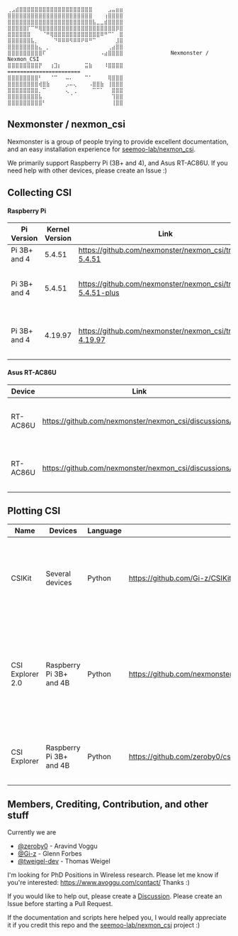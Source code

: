 ```
⢀⣠⣾⣿⣿⣿⣿⣿⣿⣿⣿⣿⣿⣿⣿⣿⣿⣿⣿⣿⣿⣿⠀⠀⠀⠀⣠⣤⣶⣶
⣿⣿⣿⣿⣿⣿⣿⣿⣿⣿⣿⣿⣿⣿⣿⣿⣿⣿⣿⣿⣿⣿⠀⠀⠀⢰⣿⣿⣿⣿
⣿⣿⣿⣿⣿⣿⣿⣿⣿⣿⣿⣿⣿⣿⣿⣿⣿⣿⣿⣿⣿⣿⣧⣀⣀⣾⣿⣿⣿⣿
⣿⣿⣿⣿⣿⡏⠉⠛⢿⣿⣿⣿⣿⣿⣿⣿⣿⣿⣿⣿⣿⣿⣿⣿⣿⣿⣿⣿⡿⣿
⣿⣿⣿⣿⣿⣿⠀⠀⠀⠈⠛⢿⣿⣿⣿⣿⣿⣿⣿⣿⣿⣿⣿⣿⠿⠛⠉⠁⠀⣿
⣿⣿⣿⣿⣿⣿⣧⡀⠀⠀⠀⠀⠙⠿⠿⠿⠻⠿⠿⠟⠿⠛⠉⠀⠀⠀⠀⠀⣸⣿
⣿⣿⣿⣿⣿⣿⣿⣷⣄⠀⡀⠀⠀⠀⠀⠀⠀⠀⠀⠀⠀⠀⠀⠀⠀⠀⢀⣴⣿⣿
⣿⣿⣿⣿⣿⣿⣿⣿⣿⠏⠀⠀⠀⠀⠀⠀⠀⠀⠀⠀⠀⠀⠀⠀⠠⣴⣿⣿⣿⣿               Nexmonster / Nexmon_CSI
⣿⣿⣿⣿⣿⣿⣿⣿⡟⠀⠀⢰⣹⡆⠀⠀⠀⠀⠀⠀⣭⣷⠀⠀⠀⠸⣿⣿⣿⣿               =======================
⣿⣿⣿⣿⣿⣿⣿⣿⠃⠀⠀⠈⠉⠀⠀⠤⠄⠀⠀⠀⠉⠁⠀⠀⠀⠀⢿⣿⣿⣿
⣿⣿⣿⣿⣿⣿⣿⣿⢾⣿⣷⠀⠀⠀⠀⡠⠤⢄⠀⠀⠀⠠⣿⣿⣷⠀⢸⣿⣿⣿
⣿⣿⣿⣿⣿⣿⣿⣿⡀⠉⠀⠀⠀⠀⠀⢄⠀⢀⠀⠀⠀⠀⠉⠉⠁⠀⠀⣿⣿⣿
⣿⣿⣿⣿⣿⣿⣿⣿⣧⠀⠀⠀⠀⠀⠀⠀⠈⠀⠀⠀⠀⠀⠀⠀⠀⠀⠀⢹⣿⣿
⣿⣿⣿⣿⣿⣿⣿⣿⣿⠃⠀⠀⠀⠀⠀⠀⠀⠀⠀⠀⠀⠀⠀⠀⠀⠀⠀⢸⣿⣿
```
## Nexmonster / nexmon_csi

Nexmonster is a group of people trying to provide excellent documentation, and an easy installation experience for [seemoo-lab/nexmon_csi](https://github.com/seemoo-lab/nexmon_csi).

We primarily support Raspberry Pi (3B+ and 4), and Asus RT-AC86U. If you need help with other devices, please create an Issue :)

## Collecting CSI

#### Raspberry Pi

Pi Version | Kernel Version | Link | Notes
---|---|---|---
Pi 3B+ and 4 | 5.4.51 | https://github.com/nexmonster/nexmon_csi/tree/pi-5.4.51 | This is the **recommended** version.
Pi 3B+ and 4 | 5.4.51 | https://github.com/nexmonster/nexmon_csi/tree/pi-5.4.51-plus | Like 5.4.51, but includes more data like RSSI, Source and Destination Mac ID. Use https://github.com/zeroby0/csi-explorer to plot data.
Pi 3B+ and 4 | 4.19.97 | https://github.com/nexmonster/nexmon_csi/tree/pi-4.19.97 | Uses the legacy 4.19.97 Kernel. Use this if you're facing problems with other versions, or you need to use Kernel v4.19.97 for some reason.


#### Asus RT-AC86U

Device | Link | Notes
---|---|---
RT-AC86U | https://github.com/nexmonster/nexmon_csi/discussions/2 | Short and Quick guide using precompiled binaries
RT-AC86U | https://github.com/nexmonster/nexmon_csi/discussions/7 | Longer guide that shows how to compile from source


## Plotting CSI

Name | Devices | Language | Link | Notes 
---|---|---|---|---
CSIKit | Several devices | Python | https://github.com/Gi-z/CSIKit | A feature rich decoder supporting many input formats and sources
CSI Explorer 2.0 | Raspberry Pi 3B+ and 4B | Python | https://github.com/nexmonster/nexmon_csi/tree/feature/python/utils/python | CSI decoder and plotter optimised for speed. You can embed it into your scripts to read CSI and process it
CSI Explorer | Raspberry Pi 3B+ and 4B | Python | https://github.com/zeroby0/csi-explorer | CSI reader designed for 5.4.51-plus branch

## Members, Crediting, Contribution, and other stuff

Currently we are
* [@zeroby0](https://github.com/zeroby0) - Aravind Voggu
* [@Gi-z](https://github.com/Gi-z) - Glenn Forbes
* [@tweigel-dev](https://github.com/tweigel-dev) - Thomas Weigel

I'm looking for PhD Positions in Wireless research. Please let me know if you're interested: https://www.avoggu.com/contact/ Thanks :)

If you would like to help out, please create a [Discussion](https://github.com/nexmonster/nexmon_csi/discussions). Please create an Issue before starting a Pull Request.

If the documentation and scripts here helped you, I would really appreciate it if you credit this repo and the [seemoo-lab/nexmon_csi](https://github.com/seemoo-lab/nexmon_csi) project :)








